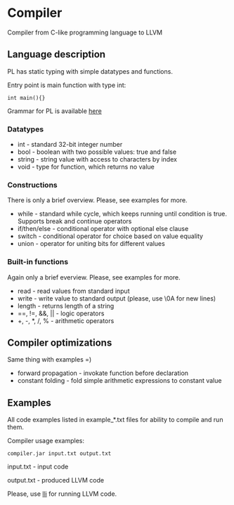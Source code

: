 # Compiler
Compiler from C-like programming language to LLVM
## Language description
PL has static typing with simple datatypes and functions.

Entry point is main function with type int:
```
int main(){}
```

Grammar for PL is available [here](https://github.com/a-vasin/compiler/blob/master/src/main/java/ProgrammingLanguage.g4)
### Datatypes
* int - standard 32-bit integer number
* bool - boolean with two possible values: true and false
* string - string value with access to characters by index
* void - type for function, which returns no value

### Constructions
There is only a brief overview. Please, see examples for more.
* while - standard while cycle, which keeps running until condition is true. Supports break and continue operators
* if/then/else - conditional operator with optional else clause
* switch - conditional operator for choice based on value equality
* union - operator for uniting bits for different values

### Built-in functions
Again only a brief everview. Please, see examples for more.
* read - read values from standard input
* write - write value to standard output (please, use \0A for new lines)
* length - returns length of a string
* ==, !=, &&, || - logic operators
* +, -, *, /, % - arithmetic operators

## Compiler optimizations
Same thing with examples =)
* forward propagation - invokate function before declaration
* constant folding - fold simple arithmetic expressions to constant value

## Examples
All code examples listed in example_*.txt files for ability to compile and run them.

Compiler usage examples:
```
compiler.jar input.txt output.txt
```

input.txt - input code

output.txt - produced LLVM code

Please, use [lli](https://releases.llvm.org/5.0.0/docs/CommandGuide/lli.html) for running LLVM code.

